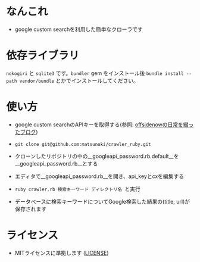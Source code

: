 # なんこれ

* google custom searchを利用した簡単なクローラです

# 依存ライブラリ

`nokogiri` と `sqlite3` です。`bundler` gem をインストール後 `bundle install --path vendor/bundle` とかでインストールしてください。


# 使い方

* google custom searchのAPIキーを取得する(参照: [offsidenowの日常を綴ったブログ](http://offsidenow.phpapps.jp/archives/415))

* ```git clone git@github.com:matsunoki/crawler_ruby.git```

* クローンしたリポジトリの中の__googleapi\_password.rb.default__を__googleapi\_password.rb__とする

* エディタで__googleapi\_password.rb__を開き、api_keyとcxを編集する

* ```ruby crawler.rb 検索キーワード ディレクトリ名 ```と実行

* データベースに検索キーワードについてGoogle検索した結果の(title, url)が保存されます

# ライセンス

* MITライセンスに準拠します ([LICENSE](LICENSE.txt))

